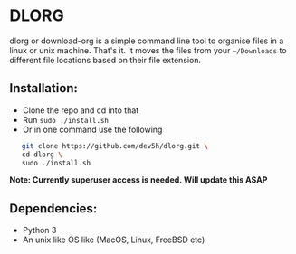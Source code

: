 # DLORG
dlorg or download-org is a simple command line tool to organise files in a linux or unix machine. That's it. It moves the files from your `~/Downloads` to different file locations based on their file extension.
## Installation:
 - Clone the repo and cd into that
 - Run `sudo ./install.sh`
 - Or in one command use the following
 ```bash
    git clone https://github.com/dev5h/dlorg.git \
    cd dlorg \
    sudo ./install.sh
 ```
 **Note: Currently superuser access is needed. Will update this ASAP**

 ## Dependencies:
- Python 3
- An unix like OS like (MacOS, Linux, FreeBSD etc)